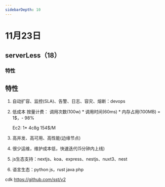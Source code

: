 ```yaml
---
sidebarDepth: 10
---
```


# 11月23日 


## serverLess（18）

### 特性 

## 特性

1. 自动扩容、监控(SLA)、告警、日志、容灾、熔断：devops

2. 低成本 按量计费： 调用次数(100w) * 调用时间(60ms) * 内存占用(100MB) = 1$，- 98%

   Ec2: 1* 4c8g 154$/M

3. 高并发、高可用、高性能(边缘节点)

4. 很少运维，维护成本低，快速迭代(5分钟内上线)

5. js生态支持：nextjs、koa、express、nestjs、nuxt3、nest

6. 语言生态：python js，rust java php


cdk https://github.com/sst/v2